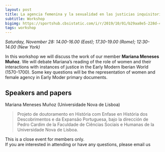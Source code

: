 ```yaml
---
layout: post
title: La agencia femenina y la sexualidad en las justicias inquisitorial y eclesiástica en Lisboa (1570-1700)
subtitle: Workshop
bigimg: https://sportshub.cbsistatic.com/i/r/2019/10/01/b29aa8e5-228d-4b49-bdaf-5599ade5145a/thumbnail/1200x675/90287722331f9ba5488d0ca04f942188/diego-maradona-argentina.jpg
tags: workshop
---
```


*Saturday, November 28: 14.00-16.00 (East); 17.30-19.00 (Rome); 12:30-14.00 (New York)*

In this workshop we will discuss the work of our member **Mariana Meneses Muñoz**. We will debate Mariana’s reading of the role of women and their interactions with instances of justice in the Early Modern Iberian World (1570-1700).
Some key questions will be the representation of women and female agency in Early Moder primary documents.

## Speakers and papers 

Mariana Meneses Muñoz (Universidade Nova de Lisboa)

> Projeto de doutoramento en História com Enfase en História dos Descobrimentos e da Expansão Portuguesa, bajo la dirección de Pedro Cardim de la Faculdade de Ciências Sociais e Humanas de la Universidade Nova de Lisboa.

This is a close event for members only.  
If you are interested in attending or have any questions, please email us   
